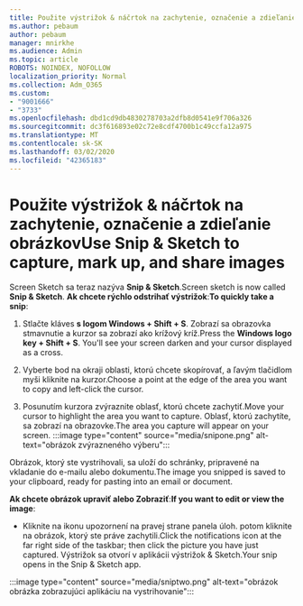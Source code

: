 ```yaml
---
title: Použite výstrižok & náčrtok na zachytenie, označenie a zdieľanie obrázkov
ms.author: pebaum
author: pebaum
manager: mnirkhe
ms.audience: Admin
ms.topic: article
ROBOTS: NOINDEX, NOFOLLOW
localization_priority: Normal
ms.collection: Adm_O365
ms.custom:
- "9001666"
- "3733"
ms.openlocfilehash: dbd1cd9db4830278703a2dfb8d0541e9f706a326
ms.sourcegitcommit: dc3f616893e02c72e8cdf4700b1c49ccfa12a975
ms.translationtype: MT
ms.contentlocale: sk-SK
ms.lasthandoff: 03/02/2020
ms.locfileid: "42365183"
---
```

# <a name="use-snip--sketch-to-capture-mark-up-and-share-images"></a><span data-ttu-id="939a3-102">Použite výstrižok & náčrtok na zachytenie, označenie a zdieľanie obrázkov</span><span class="sxs-lookup"><span data-stu-id="939a3-102">Use Snip & Sketch to capture, mark up, and share images</span></span>

<span data-ttu-id="939a3-103">Screen Sketch sa teraz nazýva **Snip & Sketch**.</span><span class="sxs-lookup"><span data-stu-id="939a3-103">Screen sketch is now called **Snip & Sketch**.</span></span> <span data-ttu-id="939a3-104">**Ak chcete rýchlo odstrihať výstrižok**:</span><span class="sxs-lookup"><span data-stu-id="939a3-104">**To quickly take a snip**:</span></span>

1. <span data-ttu-id="939a3-105">Stlačte kláves **s logom Windows + Shift + S**. Zobrazí sa obrazovka stmavnutie a kurzor sa zobrazí ako krížový kríž.</span><span class="sxs-lookup"><span data-stu-id="939a3-105">Press the **Windows logo key + Shift + S**. You'll see your screen darken and your cursor displayed as a cross.</span></span> 

2. <span data-ttu-id="939a3-106">Vyberte bod na okraji oblasti, ktorú chcete skopírovať, a ľavým tlačidlom myši kliknite na kurzor.</span><span class="sxs-lookup"><span data-stu-id="939a3-106">Choose a point at the edge of the area you want to copy and left-click the cursor.</span></span> 

3. <span data-ttu-id="939a3-107">Posunutím kurzora zvýraznite oblasť, ktorú chcete zachytiť.</span><span class="sxs-lookup"><span data-stu-id="939a3-107">Move your cursor to highlight the area you want to capture.</span></span> <span data-ttu-id="939a3-108">Oblasť, ktorú zachytíte, sa zobrazí na obrazovke.</span><span class="sxs-lookup"><span data-stu-id="939a3-108">The area you capture will appear on your screen.</span></span>
:::image type="content" source="media/snipone.png" alt-text="obrázok zvýrazneného výberu":::

<span data-ttu-id="939a3-110">Obrázok, ktorý ste vystrihovali, sa uloží do schránky, pripravené na vkladanie do e-mailu alebo dokumentu.</span><span class="sxs-lookup"><span data-stu-id="939a3-110">The image you snipped is saved to your clipboard, ready for pasting into an email or document.</span></span> 

<span data-ttu-id="939a3-111">**Ak chcete obrázok upraviť alebo Zobraziť**:</span><span class="sxs-lookup"><span data-stu-id="939a3-111">**If you want to edit or view the image**:</span></span> 

- <span data-ttu-id="939a3-112">Kliknite na ikonu upozornení na pravej strane panela úloh. potom kliknite na obrázok, ktorý ste práve zachytili.</span><span class="sxs-lookup"><span data-stu-id="939a3-112">Click the notifications icon at the far right side of the taskbar; then click the picture you have just captured.</span></span> <span data-ttu-id="939a3-113">Výstrižok sa otvorí v aplikácii výstrižok & Sketch.</span><span class="sxs-lookup"><span data-stu-id="939a3-113">Your snip opens in the Snip & Sketch app.</span></span>

:::image type="content" source="media/sniptwo.png" alt-text="obrázok obrázka zobrazujúci aplikáciu na vystrihovanie":::